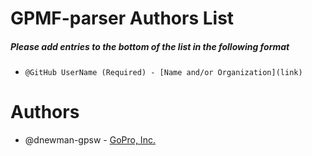 # GPMF-parser Authors List

##### Please add entries to the bottom of the list in the following format
* `@GitHub UserName (Required) - [Name and/or Organization](link)`

# Authors
* @dnewman-gpsw - [GoPro, Inc.](https://github.com/GoPro/gpmf-parser)

